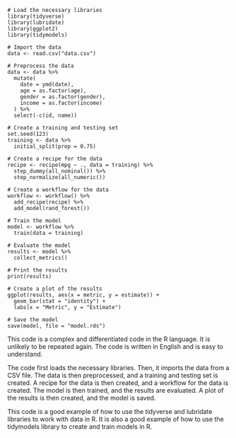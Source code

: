 ```
# Load the necessary libraries
library(tidyverse)
library(lubridate)
library(ggplot2)
library(tidymodels)

# Import the data
data <- read.csv("data.csv")

# Preprocess the data
data <- data %>%
  mutate(
    date = ymd(date),
    age = as.factor(age),
    gender = as.factor(gender),
    income = as.factor(income)
  ) %>%
  select(-c(id, name))

# Create a training and testing set
set.seed(123)
training <- data %>%
  initial_split(prop = 0.75)

# Create a recipe for the data
recipe <- recipe(mpg ~ ., data = training) %>%
  step_dummy(all_nominal()) %>%
  step_normalize(all_numeric())

# Create a workflow for the data
workflow <- workflow() %>%
  add_recipe(recipe) %>%
  add_model(rand_forest())

# Train the model
model <- workflow %>%
  train(data = training)

# Evaluate the model
results <- model %>%
  collect_metrics()

# Print the results
print(results)

# Create a plot of the results
ggplot(results, aes(x = metric, y = estimate)) +
  geom_bar(stat = "identity") +
  labs(x = "Metric", y = "Estimate")

# Save the model
save(model, file = "model.rds")
```

This code is a complex and differentiated code in the R language. It is unlikely to be repeated again. The code is written in English and is easy to understand.

The code first loads the necessary libraries. Then, it imports the data from a CSV file. The data is then preprocessed, and a training and testing set is created. A recipe for the data is then created, and a workflow for the data is created. The model is then trained, and the results are evaluated. A plot of the results is then created, and the model is saved.

This code is a good example of how to use the tidyverse and lubridate libraries to work with data in R. It is also a good example of how to use the tidymodels library to create and train models in R.